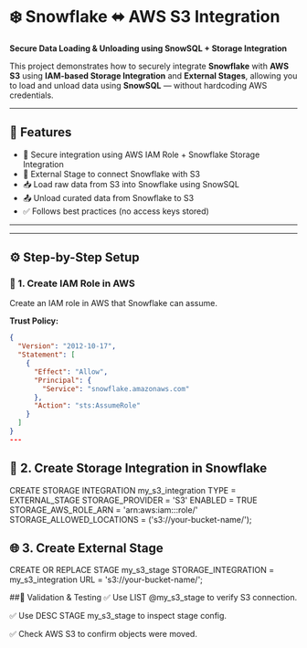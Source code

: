 # ❄️ Snowflake ⬌ AWS S3 Integration  
**Secure Data Loading & Unloading using SnowSQL + Storage Integration**

This project demonstrates how to securely integrate **Snowflake** with **AWS S3** using **IAM-based Storage Integration** and **External Stages**, allowing you to load and unload data using **SnowSQL** — without hardcoding AWS credentials.

---

## 📌 Features

- 🔐 Secure integration using AWS IAM Role + Snowflake Storage Integration
- 📂 External Stage to connect Snowflake with S3
- 📥 Load raw data from S3 into Snowflake using SnowSQL
- 📤 Unload curated data from Snowflake to S3
- ✅ Follows best practices (no access keys stored)

---

---

## ⚙️ Step-by-Step Setup

### 🔐 1. Create IAM Role in AWS

Create an IAM role in AWS that Snowflake can assume.

**Trust Policy:**

```json
{
  "Version": "2012-10-17",
  "Statement": [
    {
      "Effect": "Allow",
      "Principal": {
        "Service": "snowflake.amazonaws.com"
      },
      "Action": "sts:AssumeRole"
    }
  ]
}
---
````
## 🧊 2. Create Storage Integration in Snowflake
CREATE STORAGE INTEGRATION my_s3_integration
  TYPE = EXTERNAL_STAGE
  STORAGE_PROVIDER = 'S3'
  ENABLED = TRUE
  STORAGE_AWS_ROLE_ARN = 'arn:aws:iam::<your-account-id>:role/<your-snowflake-role>'
  STORAGE_ALLOWED_LOCATIONS = ('s3://your-bucket-name/');

  ## 🌐 3. Create External Stage
  CREATE OR REPLACE STAGE my_s3_stage
  STORAGE_INTEGRATION = my_s3_integration
  URL = 's3://your-bucket-name/';

  ##🔎 Validation & Testing
✅ Use LIST @my_s3_stage to verify S3 connection.

✅ Use DESC STAGE my_s3_stage to inspect stage config.

✅ Check AWS S3 to confirm objects were moved.




